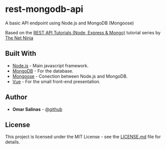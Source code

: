 # rest-mongodb-api
A basic API endpoint using Node.js and MongoDB (Mongoose)

Based on the [REST API Tutorials (Node, Express & Mongo)](https://www.youtube.com/playlist?list=PL4cUxeGkcC9jBcybHMTIia56aV21o2cZ8) tutorial series by [The Net Ninja](https://www.youtube.com/channel/UCW5YeuERMmlnqo4oq8vwUpg)

## Built With
* [Node.js](https://nodejs.org/en/) - Main javascript framework.
* [MongoDB](https://www.mongodb.com) - For the database.
* [Mongoose](http://mongoosejs.com) - Conection between Node.js and MongoDB.
* [Vue](https://vuejs.org) - For the small front-end presentation.

## Author
* **Omar Salinas** - [@github](https://github.com/omarsalinas16)

## License
This project is licensed under the MIT License - see the [LICENSE.md](LICENSE.md) file for details.
